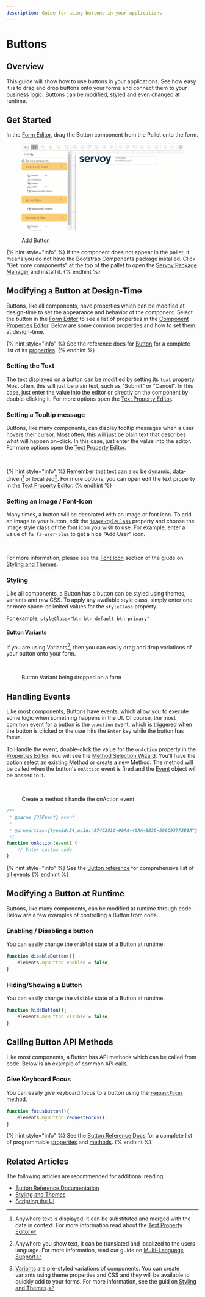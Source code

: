 ```yaml
---
description: Guide for using buttons in your applications
---
```


# Buttons

## Overview

This guide will show how to use buttons in your applications. See how easy it is to drag and drop buttons onto your forms and connect them to your business logic. Buttons can be modified, styled and even changed at runtime.

## Get Started

In the [Form Editor](http://localhost:5000/s/QDXZ8sPLqo1Z0IswdI3w/servoy-core/page-3/object-editors/form-editor), drag the Button component from the Pallet onto the form.

<figure><img src="../../../../images/exampleButton - Add Button (1).gif" alt=""><figcaption><p>Add Button</p></figcaption></figure>

{% hint style="info" %}
If the component does not appear in the pallet, it means you do not have the Bootstrap Components package installed. Click "Get more components" at the top of the pallet to open the [Servoy Package Manager](http://localhost:5000/s/QDXZ8sPLqo1Z0IswdI3w/servoy-core/page-3/package-manager) and install it.
{% endhint %}

## Modifying a Button at Design-Time

Buttons, like all components, have properties which can be modified at design-time to set the appearance and behavior of the component. Select the button in the [Form Editor](http://localhost:5000/s/QDXZ8sPLqo1Z0IswdI3w/servoy-core/page-3/object-editors/form-editor) to see a list of properties in the [Component Properties Editor](http://localhost:5000/s/QDXZ8sPLqo1Z0IswdI3w/servoy-core/page-3/object-editors/component-properties-editor). Below are some common properties and how to set them at design-time.

{% hint style="info" %}
See the reference docs for [Button](http://localhost:5000/s/QDXZ8sPLqo1Z0IswdI3w/extensions/ui-components/buttons-and-text/button) for a complete list of its [properties](http://localhost:5000/s/QDXZ8sPLqo1Z0IswdI3w/extensions/ui-components/buttons-and-text/button#button-properties).
{% endhint %}

### Setting the Text

The text displayed on a button can be modified by setting its [`text`](http://localhost:5000/s/QDXZ8sPLqo1Z0IswdI3w/extensions/ui-components/buttons-and-text/button#text) property.  Most often, this will just be plain text, such as "Submit" or "Cancel". In this case, just enter the value into the editor or directly on the component by double-clicking it. For more options open the [Text Property Editor](http://localhost:5000/s/QDXZ8sPLqo1Z0IswdI3w/servoy-core/page-3/object-editors/text-property-editor).

### Setting a Tooltip message

Buttons, like many components, can display tooltip messages when a user hovers their cursor.  Most often, this will just be plain text that describes what will happen on-click. In this case, just enter the value into the editor. For more options open the [Text Property Editor](http://localhost:5000/s/QDXZ8sPLqo1Z0IswdI3w/servoy-core/page-3/object-editors/text-property-editor).

<figure><img src="../../../../.gitbook/assets/exampleButton - tooltipText.gif" alt=""><figcaption></figcaption></figure>

{% hint style="info" %}
Remember that text can also be dynamic, data-driven[^1] or localized[^2]. For more options, you can open edit the text property in the [Text Property Editor](http://localhost:5000/s/QDXZ8sPLqo1Z0IswdI3w/servoy-core/page-3/object-editors/text-property-editor).&#x20;
{% endhint %}

### Setting an Image / Font-Icon

Many times, a button will be decorated with an image or font icon. To add an image to your button, edit the [`imageStyleClass`](http://localhost:5000/s/QDXZ8sPLqo1Z0IswdI3w/extensions/ui-components/buttons-and-text/button#imagestyleclass) property and choose the image style class of the font icon you wish to use. For example, enter a value of `fa fa-user-plus` to get a nice "Add User" icon.

<figure><img src="../../../../.gitbook/assets/exampleButton - imageStyleClass.PNG" alt=""><figcaption></figcaption></figure>

For more information, please see the [Font Icon](../../styling-and-themes/font-icons.md) section of the giude on [Styling and Themes](../../styling-and-themes/).

### Styling

Like all components, a Button has a button can be styled using themes, variants and raw CSS. To apply any available style class, simply enter one or more space-delimited values for the `styleClass` property.

<img src="../../../../.gitbook/assets/image.png" alt="" data-size="original">For example, `styleClass="btn btn-default btn-primary"`

#### Button Variants

If you are using Variants[^3], then you can easily drag and drop variations of your button onto your form.

<figure><img src="../../../../.gitbook/assets/exampleButton - Variant.gif" alt=""><figcaption><p>Button Variant being dropped on a form</p></figcaption></figure>

## Handling Events

Like most components, Buttons have events, which allow you to execute some logic when something happens in the UI. Of course, the most common event for a button is the `onAction` event, which is triggered when the button is clicked or the user hits the `Enter` key while the button has focus.

To Handle the event, double-click the value for the `onAction` property in the [Properties Editor](http://localhost:5000/s/QDXZ8sPLqo1Z0IswdI3w/servoy-core/page-3/object-editors/component-properties-editor). You will see the [Method Selection Wizard](http://localhost:5000/s/QDXZ8sPLqo1Z0IswdI3w/servoy-core/page-3/object-editors/method-selection-wizard). You'll have the option select an existing Method or create a new Method. The method will be called when the button's `onAction` event is fired and the [Event](http://localhost:5000/s/QDXZ8sPLqo1Z0IswdI3w/servoy-core/dev-api/application/jsevent) object will be passed to it.

<figure><img src="../../../../.gitbook/assets/exampleButton - onAction (1).gif" alt=""><figcaption><p>Create a method t handle the onAction event</p></figcaption></figure>

```javascript
/**
 * @param {JSEvent} event
 *
 * @properties={typeid:24,uuid:"A74C281C-00AA-46AA-BB38-500C937F2D1A"}
 */
function onAction(event) {
	// Enter custom code
}
```

{% hint style="info" %}
See the [Button reference](http://localhost:5000/s/QDXZ8sPLqo1Z0IswdI3w/extensions/ui-components/buttons-and-text/button) for comprehensive list of [all events](http://localhost:5000/s/QDXZ8sPLqo1Z0IswdI3w/extensions/ui-components/buttons-and-text/button#events-summary)
{% endhint %}

## Modifying a Button at Runtime

Buttons, like many components, can be modified at runtime through code. Below are a few examples of controlling a Button from code.

### Enabling / Disabling a button

You can easily change the `enabled` state of a Button at runtime.

```javascript
function disableButton(){
	elements.myButton.enabled = false;
}
```

### Hiding/Showing a Button

You can easily change the `visible` state of a Button at runtime.

```javascript
function hideButton(){
	elements.myButton.visible = false;
}
```

## Calling Button API Methods

Like most components, a Button has API methods which can be called from code. Below is an example of common API calls.

### Give Keyboard Focus

You can easily give keyboard focus to a button using the [`requestFocus`](http://localhost:5000/s/QDXZ8sPLqo1Z0IswdI3w/extensions/ui-components/buttons-and-text/button#requestfocus) method.

```javascript
function focusButton(){
	elements.myButton.requestFocus();
}
```

{% hint style="info" %}
See the [Button Reference Docs](http://localhost:5000/s/QDXZ8sPLqo1Z0IswdI3w/extensions/ui-components/buttons-and-text/button) for a complete list of programmable [properties](http://localhost:5000/s/QDXZ8sPLqo1Z0IswdI3w/extensions/ui-components/buttons-and-text/button#properties-summary) and [methods](http://localhost:5000/s/QDXZ8sPLqo1Z0IswdI3w/extensions/ui-components/buttons-and-text/button#methods-summary).
{% endhint %}

## Related Articles

The following articles are recommended for additional reading:

* [Button Reference Documentation](http://localhost:5000/s/QDXZ8sPLqo1Z0IswdI3w/extensions/ui-components/buttons-and-text/button)
* [Styling and Themes](../../styling-and-themes/)
* [Scripting the UI](../../../programming-guide/scripting-the-ui/)


[^1]: Anywhere text is displayed, it can be substituted and merged with the data in context. For more information read about the [Text Property Editor](http://localhost:5000/s/QDXZ8sPLqo1Z0IswdI3w/servoy-core/page-3/object-editors/text-property-editor)
[^2]: Anywhere you show text, it can be translated and localized to the users language. For more information, read our guide on [Multi-Language Support](../../../multi-language-support.md)
[^3]: [Variants](../../styling-and-themes/component-variants.md) are pre-styled variations of components. You can create variants using theme properties and CSS and they will be available to quickly add to your forms. For more information, see the guid on [Styling and Themes](../../styling-and-themes/).
